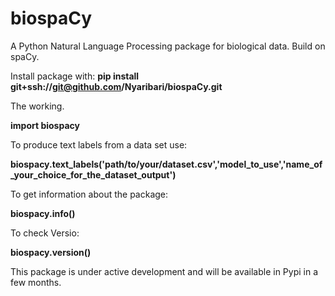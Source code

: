 # biospaCy

A Python Natural Language Processing package for biological data. Build on spaCy.

Install package with:  **pip install git+ssh://git@github.com/Nyaribari/biospaCy.git**

The working.

**import biospacy**

To produce text labels from a data set use:

**biospacy.text_labels('path/to/your/dataset.csv','model_to_use','name_of_your_choice_for_the_dataset_output')**

To get information about the package:

**biospacy.info()**

To check Versio:

**biospacy.version()**


This package is under active development and will be available in Pypi in a few months.
